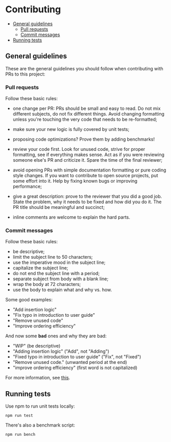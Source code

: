 
# Contributing

- [General guidelines](#general-guidelines)
  - [Pull requests](#pull-requests)
  - [Commit messages](#commit-messages)
- [Running tests](#running-tests)

## General guidelines

These are the general guidelines you should follow when contributing with PRs to this project:

### Pull requests

Follow these basic rules:

- one change per PR: PRs should be small and easy to read. Do not mix different subjects, do not fix different things. Avoid changing formatting unless you're touching the very code that needs to be re-formatted;

- make sure your new logic is fully covered by unit tests;

- proposing code optimizations? Prove them by adding benchmarks!

- review your code first. Look for unused code, strive for proper formatting, see if everything makes sense. Act as if you were reviewing someone else's PR and criticize it. Spare the time of the final reviewer;

- avoid opening PRs with simple documentation formatting or pure coding style changes. If you want to contribute to open source projects, put some effort into it. Help by fixing known bugs or improving performance;

- give a great description: prove to the reviewer that you did a good job. State the problem, why it needs to be fixed and how did you do it. The PR title should be meaningful and succinct;

- inline comments are welcome to explain the hard parts.

### Commit messages

Follow these basic rules:

* be descriptive;
* limit the subject line to 50 characters;
* use the imperative mood in the subject line;
* capitalize the subject line;
* do not end the subject line with a period;
* separate subject from body with a blank line;
* wrap the body at 72 characters;
* use the body to explain what and why vs. how.

Some good examples:

- "Add insertion logic"
- "Fix typo in introduction to user guide"
- "Remove unused code"
- "Improve ordering efficiency"

And now some **bad** ones and why they are bad:

- "WIP" (be descriptive)
- "Adding insertion logic" ("Add", not "Adding")
- "Fixed typo in introduction to user guide" ("Fix", not "Fixed")
- "Remove unused code." (unwanted period at the end)
- "improve ordering efficiency" (first word is not capitalized)

For more information, see [this](https://chris.beams.io/posts/git-commit/).

## Running tests

Use npm to run unit tests locally:

    npm run test

There's also a benchmark script:

    npm run bench
